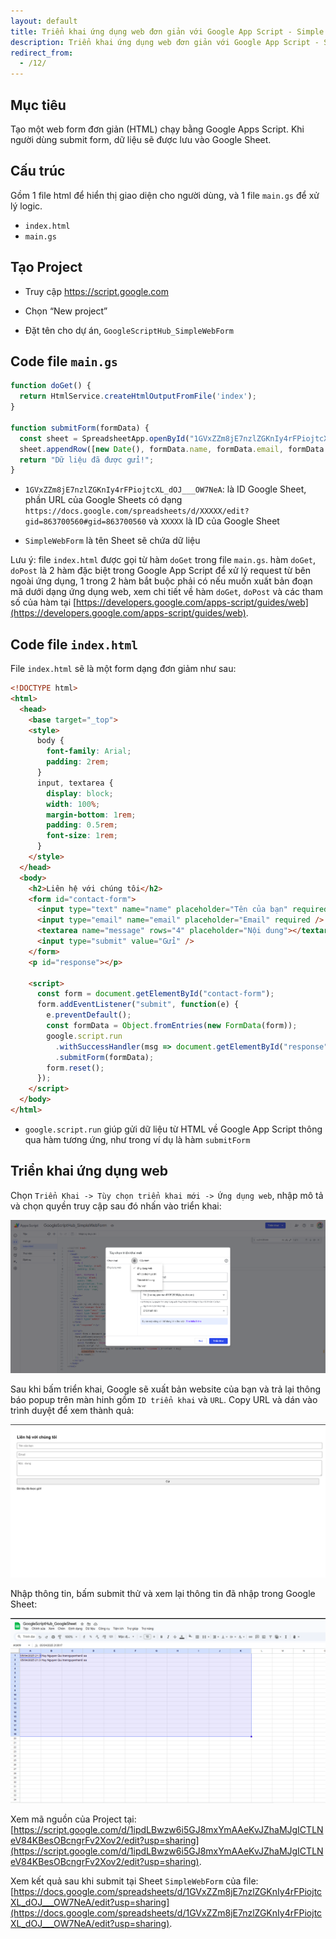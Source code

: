 ```yaml
---
layout: default
title: Triển khai ứng dụng web đơn giản với Google App Script - Simple Web Form
description: Triển khai ứng dụng web đơn giản với Google App Script - Simple Web Form
redirect_from:
  - /12/
---
```


## Mục tiêu

Tạo một web form đơn giản (HTML) chạy bằng Google Apps Script. Khi người dùng submit form, dữ liệu sẽ được lưu vào Google Sheet.

## Cấu trúc

Gồm 1 file html để hiển thị giao diện cho người dùng, và 1 file `main.gs` để xử lý logic.

* `index.html`
* `main.gs`

## Tạo Project

* Truy cập https://script.google.com

* Chọn “New project”

* Đặt tên cho dự án, `GoogleScriptHub_SimpleWebForm`

## Code file `main.gs`

```javascript
function doGet() {
  return HtmlService.createHtmlOutputFromFile('index');
}

function submitForm(formData) {
  const sheet = SpreadsheetApp.openById("1GVxZZm8jE7nzlZGKnIy4rFPiojtcXL_dOJ___OW7NeA").getSheetByName("SimpleWebForm");
  sheet.appendRow([new Date(), formData.name, formData.email, formData.message]);
  return "Dữ liệu đã được gửi!";
}

```

- `1GVxZZm8jE7nzlZGKnIy4rFPiojtcXL_dOJ___OW7NeA`: là ID Google Sheet, phần URL của Google Sheets có dạng `https://docs.google.com/spreadsheets/d/XXXXX/edit?gid=863700560#gid=863700560` và `XXXXX` là ID của Google Sheet

- `SimpleWebForm` là tên Sheet sẽ chứa dữ liệu

Lưu ý: file `index.html` được gọi từ hàm `doGet` trong file `main.gs`. hàm `doGet`, `doPost` là 2 hàm đặc biệt trong Google App Script để xử lý request từ bên ngoài ứng dụng, 1 trong 2 hàm bắt buộc phải có nếu muốn xuất bản đoạn mã dưới dạng ứng dụng web, xem chi tiết về hàm `doGet`, `doPost` và các tham số của hàm tại [https://developers.google.com/apps-script/guides/web](https://developers.google.com/apps-script/guides/web).

## Code file `index.html`

File `index.html` sẽ là một form dạng đơn giảm như sau: 

```html
<!DOCTYPE html>
<html>
  <head>
    <base target="_top">
    <style>
      body {
        font-family: Arial;
        padding: 2rem;
      }
      input, textarea {
        display: block;
        width: 100%;
        margin-bottom: 1rem;
        padding: 0.5rem;
        font-size: 1rem;
      }
    </style>
  </head>
  <body>
    <h2>Liên hệ với chúng tôi</h2>
    <form id="contact-form">
      <input type="text" name="name" placeholder="Tên của bạn" required />
      <input type="email" name="email" placeholder="Email" required />
      <textarea name="message" rows="4" placeholder="Nội dung"></textarea>
      <input type="submit" value="Gửi" />
    </form>
    <p id="response"></p>

    <script>
      const form = document.getElementById("contact-form");
      form.addEventListener("submit", function(e) {
        e.preventDefault();
        const formData = Object.fromEntries(new FormData(form));
        google.script.run
          .withSuccessHandler(msg => document.getElementById("response").innerText = msg)
          .submitForm(formData);
        form.reset();
      });
    </script>
  </body>
</html>
```

- `google.script.run` giúp gửi dữ liệu từ HTML về Google App Script thông qua hàm tương ứng, như trong ví dụ là hàm `submitForm`

## Triển khai ứng dụng web

Chọn `Triển Khai -> Tùy chọn triển khai mới -> Ứng dụng web`, nhập mô tả và chọn quyền truy cập sau đó nhấn vào triển khai: 

<img src="./../img/12_2.png" style="max-width: 100%">

Sau khi bấm triển khai, Google sẽ xuất bản website của bạn và trả lại thông báo popup trên màn hinh gồm `ID triển khai` và `URL`. Copy URL và dán vào trình duyệt để xem thành quả:

<img src="./../img/12_1.png" style="max-width: 100%">

Nhập thông tin, bấm submit thử và xem lại thông tin đã nhập trong Google Sheet:

<img src="./../img/12_3.png" style="max-width: 100%">

Xem mã nguồn của Project tại: [https://script.google.com/d/1ipdLBwzw6i5GJ8mxYmAAeKvJZhaMJgICTLNeV84KBesOBcngrFv2Xov2/edit?usp=sharing](https://script.google.com/d/1ipdLBwzw6i5GJ8mxYmAAeKvJZhaMJgICTLNeV84KBesOBcngrFv2Xov2/edit?usp=sharing).

Xem kết quả sau khi submit tại Sheet `SimpleWebForm` của file: [https://docs.google.com/spreadsheets/d/1GVxZZm8jE7nzlZGKnIy4rFPiojtcXL_dOJ___OW7NeA/edit?usp=sharing](https://docs.google.com/spreadsheets/d/1GVxZZm8jE7nzlZGKnIy4rFPiojtcXL_dOJ___OW7NeA/edit?usp=sharing).